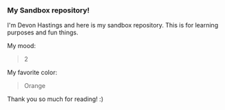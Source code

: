 ### My Sandbox repository!

I'm Devon Hastings and here is my sandbox repository.
This is for learning purposes and fun things.

My mood:

> 2

My favorite color:

> Orange

Thank you so much for reading! :)
